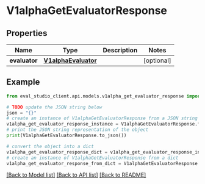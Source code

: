 # V1alphaGetEvaluatorResponse


## Properties

Name | Type | Description | Notes
------------ | ------------- | ------------- | -------------
**evaluator** | [**V1alphaEvaluator**](V1alphaEvaluator.md) |  | [optional] 

## Example

```python
from eval_studio_client.api.models.v1alpha_get_evaluator_response import V1alphaGetEvaluatorResponse

# TODO update the JSON string below
json = "{}"
# create an instance of V1alphaGetEvaluatorResponse from a JSON string
v1alpha_get_evaluator_response_instance = V1alphaGetEvaluatorResponse.from_json(json)
# print the JSON string representation of the object
print(V1alphaGetEvaluatorResponse.to_json())

# convert the object into a dict
v1alpha_get_evaluator_response_dict = v1alpha_get_evaluator_response_instance.to_dict()
# create an instance of V1alphaGetEvaluatorResponse from a dict
v1alpha_get_evaluator_response_from_dict = V1alphaGetEvaluatorResponse.from_dict(v1alpha_get_evaluator_response_dict)
```
[[Back to Model list]](../README.md#documentation-for-models) [[Back to API list]](../README.md#documentation-for-api-endpoints) [[Back to README]](../README.md)


